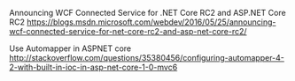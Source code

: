 Announcing WCF Connected Service for .NET Core RC2 and ASP.NET Core RC2
https://blogs.msdn.microsoft.com/webdev/2016/05/25/announcing-wcf-connected-service-for-net-core-rc2-and-asp-net-core-rc2/

Use Automapper in ASPNET core
http://stackoverflow.com/questions/35380456/configuring-automapper-4-2-with-built-in-ioc-in-asp-net-core-1-0-mvc6